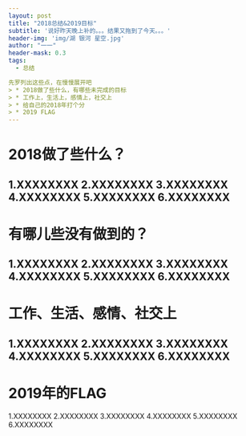 ```yaml
---
layout: post
title: "2018总结&2019目标"
subtitle: '说好昨天晚上补的。。。结果又拖到了今天。。。'
header-img: 'img/湖 银河 星空.jpg'
author: "一一"
header-mask: 0.3
tags:
  - 总结

先罗列出这些点，在慢慢展开吧
> * 2018做了些什么，有哪些未完成的目标
> * 工作上，生活上，感情上，社交上
> * 给自己的2018年打个分
> * 2019 FLAG
---
```

# 2018做了些什么？
1.XXXXXXXX
2.XXXXXXXX
3.XXXXXXXX
4.XXXXXXXX
5.XXXXXXXX
6.XXXXXXXX
---
# 有哪儿些没有做到的？
1.XXXXXXXX
2.XXXXXXXX
3.XXXXXXXX
4.XXXXXXXX
5.XXXXXXXX
6.XXXXXXXX
---
# 工作、生活、感情、社交上
1.XXXXXXXX
2.XXXXXXXX
3.XXXXXXXX
4.XXXXXXXX
5.XXXXXXXX
6.XXXXXXXX
---
# 2019年的FLAG
1.XXXXXXXX
2.XXXXXXXX
3.XXXXXXXX
4.XXXXXXXX
5.XXXXXXXX
6.XXXXXXXX
